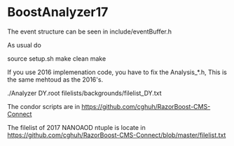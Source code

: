 # BoostAnalyzer17

The event structure can be seen in include/eventBuffer.h

As usual do

source setup.sh
make clean
make

If you use 2016 implemenation code, you have to fix the Analysis_*.h, This is the same mehtoud as the 2016's.

./Analyzer DY.root filelists/backgrounds/filelist_DY.txt

The condor scripts are in 
https://github.com/cghuh/RazorBoost-CMS-Connect

The filelist of 2017 NANOAOD ntuple is locate in
https://github.com/cghuh/RazorBoost-CMS-Connect/blob/master/filelist.txt
